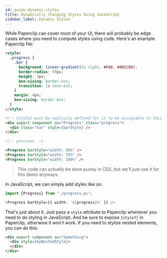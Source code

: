 ```yaml
---
id: guide-dynamic-styles
title: Dynamically Changing Styles Using JavaScript
sidebar_label: Dynamic Styles
---
```


While Paperclip can cover _most_ of your UI, there will probably be edge cases where you need to compute styles using code. Here's an example Paperclip file:

```html live
<style>
  .progress {
    .bar {
      background: linear-gradient(to right, #F60, #00CC00);
      border-radius: 99px;
      height: 3px;
      box-sizing: border-box;
      transition: 1s ease-out;
    }
    margin: 4px;
    box-sizing: border-box;
  }
</style>

<!-- {style} must be explicity defined for it to be assignable to this element -->
<div export component as="Progress" class="progress">
  <div class="bar" style={barStyle} />
</div>

<!-- previews -->

<Progress barStyle="width: 50%" />
<Progress barStyle="width: 75%" />
<Progress barStyle="width: 100%" />
```

> This code can actually be done purely in CSS, but we'll just use it for this demo anyways. 

In JavaScript, we can simply add styles like so:

```typescript
import {Progress} from "./progress.pc";

<Progress barStyle={{ width: `${progress}%` }} />
```

That's just about it. Just pass a `style` attribute to Paperclip whenever you need to do styling in JavaScript. And be sure to expose `{style?}` in Paperclip, otherwise it won't work. If you need to stylize nested elements, you can do this:

```html
<div export component as="Something">
  <div style={myNestedStyle}>
  </div>
</div>
```
